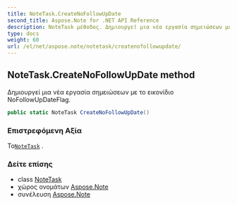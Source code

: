 ```yaml
---
title: NoteTask.CreateNoFollowUpDate
second_title: Aspose.Note for .NET API Reference
description: NoteTask μέθοδος. Δημιουργεί μια νέα εργασία σημειώσεων με το εικονίδιο NoFollowUpDateFlag.
type: docs
weight: 60
url: /el/net/aspose.note/notetask/createnofollowupdate/
---
```

## NoteTask.CreateNoFollowUpDate method

Δημιουργεί μια νέα εργασία σημειώσεων με το εικονίδιο NoFollowUpDateFlag.

```csharp
public static NoteTask CreateNoFollowUpDate()
```

### Επιστρεφόμενη Αξία

Το[`NoteTask`](../) .

### Δείτε επίσης

* class [NoteTask](../)
* χώρος ονομάτων [Aspose.Note](../../notetask/)
* συνέλευση [Aspose.Note](../../../)


